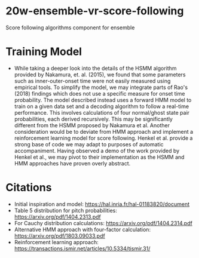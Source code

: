 # 20w-ensemble-vr-score-following
Score following algorithms component for ensemble

# Training Model
* While taking a deeper look into the details of the HSMM algorithm provided by Nakamura, et. al. (2015), we found that 
some parameters such as inner-outer-onset time were not easily measured using empirical tools. To simplify the model, we
may integrate parts of Rao's (2018) findings which does not use a specific measure for onset time probability. The model 
described instead uses a forward HMM model to train on a given data set and a decoding algorithm to follow a real-time 
performance. This involves calculations of four normal/ghost state pair probabilities, each derived recursively. This 
may be significantly different from the HSMM proposed by Nakamura et al. Another consideration would be to deviate from 
HMM approach and implement a reinforcement learning model for score following. Henkel et al. provide a strong base of 
code we may adapt to purposes of automatic accompaniment. Having observed a demo of the work provided by Henkel et al.,
we may pivot to their implementation as the HSMM and HMM approaches have proven overly abstract.

# Citations
* Initial inspiration and model: https://hal.inria.fr/hal-01183820/document
* Table 5 distribution for pitch probabilities: https://arxiv.org/pdf/1404.2313.pdf
* For Cauchy distribution calculations: https://arxiv.org/pdf/1404.2314.pdf
* Alternative HMM approach with four-factor calculation: https://arxiv.org/pdf/1803.09033.pdf
* Reinforcement learning approach: https://transactions.ismir.net/articles/10.5334/tismir.31/
